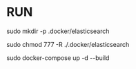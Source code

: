 # RUN

sudo mkdir -p .docker/elasticsearch

sudo chmod 777 -R ./.docker/elasticsearch

sudo docker-compose up -d --build